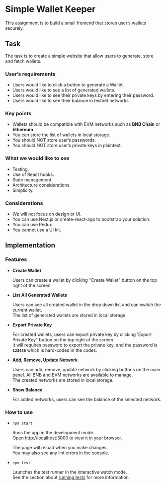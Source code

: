 # Simple Wallet Keeper

This assignment is to build a small frontend that stores user’s wallets securely.

## Task

The task is to create a simple website that allow users to generate, store and fetch wallets.

### User’s requirements

-   Users would like to click a button to generate a Wallet.
-   Users would like to see a list of generated wallets.
-   Users would like to see their private keys by entering their password.
-   Users would like to see their balance in testnet networks

### Key points

-   Wallets should be compatible with EVM networks such as **BNB Chain** or **Ethereum**
-   You can store the list of wallets in local storage.
-   You should NOT store user’s passwords.
-   You should NOT store user’s private keys in plaintext.

### What we would like to see

-   Testing.
-   Use of React hooks.
-   State management.
-   Architecture considerations.
-   Simplicity.

### Considerations

-   We will not focus on design or UI.
-   You can use Next.js or create-react-app to bootstrap your solution.
-   You can use Redux
-   You cannot use a UI kit.

## Implementation

### Features

-   **Create Wallet**

    Users can create a wallet by clicking "Create Wallet" button on the top right of the screen.

-   **List All Generated Wallets**

    Users can see all created wallet in the drop down list and can switch the current wallet.\
    The list of generated wallets are stored in local storage.

-   **Export Private Key**

    For created wallets, users can export private key by clicking 'Export Private Key" button on the top right of the screen.\
    It will requires password to export the private key, and the password is
    **`123456`** which is hard-coded in the codes.

-   **Add, Remove, Update Network**

    Users can add, remove, update network by clicking buttons on the main panel.
    All BNB and EVM networks are available to manage.\
    The created networks are stored in local storage.

-   **Show Balance**

    For added networks, users can see the balance of the selected network.

### How to use

-   `npm start`

    Runs the app in the development mode.\
    Open [http://localhost:3000](http://localhost:3000) to view it in your browser.

    The page will reload when you make changes.\
    You may also see any lint errors in the console.

-   `npm test`

    Launches the test runner in the interactive watch mode.\
     See the section about [running tests](https://facebook.github.io/create-react-app/docs/running-tests) for more information.
     

